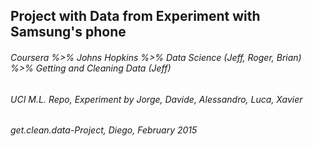 ## Project with Data from Experiment with Samsung's phone
###### Coursera %>% Johns Hopkins %>% Data Science (Jeff, Roger, Brian) %>% Getting and Cleaning Data (Jeff)
###### UCI M.L. Repo, Experiment by Jorge, Davide, Alessandro, Luca, Xavier
###### get.clean.data-Project, Diego, February 2015




